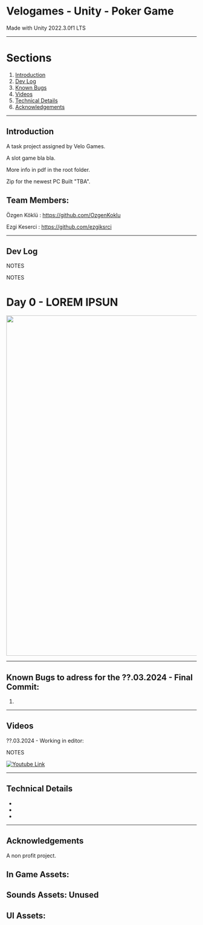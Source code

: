 # Velogames - Unity - Poker Game

Made with Unity 2022.3.0f1 LTS 

----------
<!-- TABLE OF SECTIONS -->
  # Sections
  <ol>
	  <li><a href="#Introduction">Introduction</a></li>
	  <li><a href="#DevLog">Dev Log</a></li>
	  <li><a href="#KnownBugs">Known Bugs</a></li>
	  <li><a href="#Videos">Videos</a></li>
	  <li><a href="#TechnicalDetails">Technical Details</a></li>
	  <li><a href="#Acknowledgements">Acknowledgements</a></li>
  </ol>

----------

<!-- INTRODUCTION -->
## Introduction

A task project assigned by Velo Games.

A slot game bla bla.

More info in pdf in the root folder.

Zip for the newest PC Built  "TBA".

## Team Members: 

Özgen Köklü : https://github.com/OzgenKoklu

Ezgi Keserci : https://github.com/ezgiksrci

----------

<!-- DevLog -->
## Dev Log

NOTES 

NOTES

# Day 0 - LOREM IPSUN

<img src="Media/????.PNG" width="900"> 

----------
<!-- KnownBugs -->
## Known Bugs to adress for the ??.03.2024 - Final Commit: 

1) 


----------

<!-- Videos -->
## Videos

??.03.2024 - Working in editor: 

NOTES

[![Youtube Link](https://img.youtube.com/vi/YOUTUBELINK/0.jpg)](https://youtu.be/YOUTUBELINK)

----------

<!-- TechnicalDetails -->
## Technical Details

-

-

-

----------

<!-- Acknowledgements -->
## Acknowledgements

A non profit project. 

## In Game Assets:

## Sounds Assets: Unused

## UI Assets: 

